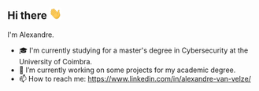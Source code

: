 ## Hi there <img src="https://raw.githubusercontent.com/alex6458/alex6458/master/icon/wave.gif" width="25px">
I'm Alexandre.

- 🎓 I'm currently studying for a master's degree in Cybersecurity at the University of Coimbra.
- 🔭 I’m currently working on some projects for my academic degree.
- 📫 How to reach me: https://www.linkedin.com/in/alexandre-van-velze/


